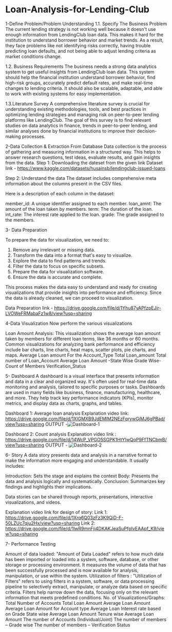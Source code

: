 # Loan-Analysis-for-Lending-Club
1-Define Problem/Problem Understanding
1.1. Specify The Business Problem
The current lending strategy is not working well because it doesn't use enough information from LendingClub loan data. This makes it hard for the institution to understand borrower behavior and market trends. As a result, they face problems like not identifying risks correctly, having trouble predicting loan defaults, and not being able to adjust lending criteria as market conditions change.

1.2. Business Requirements
The business needs a strong data analytics system to get useful insights from LendingClub loan data. This system should help the financial institution understand borrower behavior, find high-risk groups, accurately predict default rates, and make real-time changes to lending criteria. It should also be scalable, adaptable, and able to work with existing systems for easy implementation.

1.3.Literature Survey
A comprehensive literature survey is crucial for understanding existing methodologies, tools, and best practices in optimizing lending strategies and managing risk on peer-to-peer lending platforms like LendingClub. The goal of this survey is to find relevant studies on data analytics in finance, trends in peer-to-peer lending, and similar analyses done by financial institutions to improve their decision-making processes.

2-Data Collection & Extraction From Database
Data collection is the process of gathering and measuring information in a structured way. This helps to answer research questions, test ideas, evaluate results, and gain insights from the data.
 Step 1: Downloading the dateset from the given link 
              Dataset link - https://www.kaggle.com/datasets/husainsb/lendingclub-issued-loans

Step 2: Understand the data
The dataset includes comprehensive meta information about the columns present in the CSV files.

Here is a description of each column in the dataset:

member_id: A unique identifier assigned to each member.
loan_amnt: The amount of the loan taken by members.
term: The duration of the loan.
int_rate: The interest rate applied to the loan.
grade: The grade assigned to the members.

3- Data Preparation

To prepare the data for visualization, we need to:

1. Remove any irrelevant or missing data.
2. Transform the data into a format that's easy to visualize.
3. Explore the data to find patterns and trends.
4. Filter the data to focus on specific subsets.
5. Prepare the data for visualization software.
6. Ensure the data is accurate and complete.

This process makes the data easy to understand and ready for creating visualizations that provide insights into performance and efficiency. Since the data is already cleaned, we can proceed to visualization.

Data Preparation link - https://drive.google.com/file/d/1Yhu87yAPfzpEJir-LVOWeFRMabaFz1w8/view?usp=sharing

4-Data Visualization
Now perform the various visualizations

Loan Amount Analysis: This visualization shows the average loan amount taken by members for different loan terms, like 36 months or 60 months. Common visualizations for analyzing bank performance and efficiency include bar charts, line charts, heat maps, scatter plots, pie charts, and maps.
Average Loan amount For the Account_Type
Total Loan_amount
Total number of Loan_Account
Average Loan Amount -State Wise
Grade Wise- Count of Members
Verification_Status

5- Dashboard
A dashboard is a visual interface that presents information and data in a clear and organized way. It's often used for real-time data monitoring and analysis, tailored to specific purposes or tasks. Dashboards are used in many fields like business, finance, manufacturing, healthcare, and more. They help track key performance indicators (KPIs), monitor metrics, and display data as charts, graphs, and tables.

Dashboard 1: Average loan analysis
Explanation video link:
https://drive.google.com/file/d/1XIGMXB9JdEMlM2NEzFqrywGjMJ6gPBad/view?usp=sharing
OUTPUT -![Dashboard-1](https://github.com/Utkarshbansal304/Loan-Analysis-for-Lending-Club/assets/125144848/ec688496-791b-41d1-9c44-9512ab5286c5)


Dashboard 2: Count analysis
Explanation video link :
https://drive.google.com/file/d/14WcP_VPGO5SGPK1HtYlwQqP9FfTNCbmB/view?usp=sharing
OUTPUT - ![Dashboard-2](https://github.com/Utkarshbansal304/Loan-Analysis-for-Lending-Club/assets/125144848/6af363bd-b3d7-47ce-941b-1ca4fa398220)


6- Story 
A data story presents data and analysis in a narrative format to make the information more engaging and understandable. It usually includes:

Introduction: Sets the stage and explains the context
Body: Presents the data and analysis logically and systematically.
Conclusion: Summarizes key findings and highlights their implications.

Data stories can be shared through reports, presentations, interactive visualizations, and videos.

Explanation video link for design of story:
Link 1:
https://drive.google.com/file/d/1Xrq6Q03zFz3K9QiD-F-50LZUc7qju2Hx/view?usp=sharing
Link 2:
https://drive.google.com/file/d/1lwR9mnFji4DKAKJeaSuPfpIvEAApf_K9/view?usp=sharing

7- Performance Testing 

Amount of data loaded:  "Amount of Data Loaded" refers to how much data has been imported or loaded into a system, software, database, or other storage or processing environment. It measures the volume of data that has been successfully processed and is now available for analysis, manipulation, or use within the system.
Utilization of filters : "Utilization of Filters" refers to using filters in a system, software, or data processing pipeline to selectively extract, manipulate, or analyze data based on specific criteria. Filters help narrow down the data, focusing only on the relevant information that meets predefined conditions.
No. of Visualizations/Graphs:
Total Number of Accounts
Total Loan Amount 
Average Loan Amount
Average Loan Amount for Account type
Average Loan Interest rate based on Grade
State wise Average Loan Amount
Tenure wise Average Loan Amount
The number of Accounts (Individual/Joint)
The number of members – Grade wise
The number of members – Verification Status







